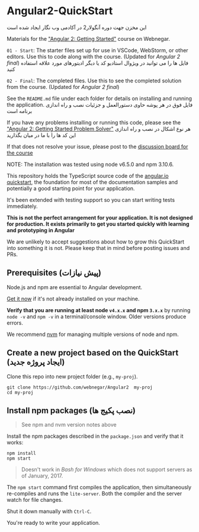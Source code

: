 # Angular2-QuickStart


این مخزن جهت دوره آنگولار2 در آکادمی وب نگار ایجاد شده است

Materials for the ["Angular 2: Getting Started"](http://academy.webnegar.ir/Angular2.html) course on Webnegar.

`01 - Start`: The starter files set up for use in VSCode, WebStorm, or other editors. Use this to code along with the course. (Updated for <i>Angular 2 final</i>)
فایل ها را می توانید در ویژوال استادیو کد یا دیگر ادیتورهای مورد علاقه استفاده کنید

`02 - Final`: The completed files. Use this to see the completed solution from the course. (Updated for <i>Angular 2 final</i>)


See the `README.md` file under each folder for details on installing and running the application.
فایل فوق در هر پوشه حاوی دستورالعمل و جزئیات نصب و راه اندازی  برنامه است

If you have any problems installing or running this code, please see the ["Angular 2: Getting Started Problem Solver"](http://academy.webnegar.ir/Angular2.html)
هر نوع اشکال در نصب و راه اندازی این کد ها را با ما در میان بگذارید

If that does not resolve your issue, please post to the [discussion board for the course](http://academy.webnegar.ir/Angular2.html)

NOTE: The installation was tested using node v6.5.0 and npm 3.10.6.


This repository holds the TypeScript source code of the [angular.io quickstart](https://angular.io/docs/ts/latest/quickstart.html),
the foundation for most of the documentation samples and potentially a good starting point for your application.

It's been extended with testing support so you can start writing tests immediately.

**This is not the perfect arrangement for your application. It is not designed for production.
It exists primarily to get you started quickly with learning and prototyping in Angular**

We are unlikely to accept suggestions about how to grow this QuickStart into something it is not.
Please keep that in mind before posting issues and PRs.

## Prerequisites (پیش نیازات)

Node.js and npm are essential to Angular development. 
    
<a href="https://docs.npmjs.com/getting-started/installing-node" target="_blank" title="Installing Node.js and updating npm">
Get it now</a> if it's not already installed on your machine.
 
**Verify that you are running at least node `v4.x.x` and npm `3.x.x`**
by running `node -v` and `npm -v` in a terminal/console window.
Older versions produce errors.

We recommend [nvm](https://github.com/creationix/nvm) for managing multiple versions of node and npm.

## Create a new project based on the QuickStart (ایجاد پروژه جدید)

Clone this repo into new project folder (e.g., `my-proj`).
```shell
git clone https://github.com/webnegar/Angular2  my-proj
cd my-proj
```
## Install npm packages (نصب پکیج ها)

> See npm and nvm version notes above

Install the npm packages described in the `package.json` and verify that it works:

```shell
npm install
npm start
```

>Doesn't work in _Bash for Windows_ which does not support servers as of January, 2017.

The `npm start` command first compiles the application, 
then simultaneously re-compiles and runs the `lite-server`.
Both the compiler and the server watch for file changes.

Shut it down manually with `Ctrl-C`.

You're ready to write your application.
